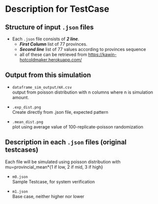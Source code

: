 # Description for TestCase

## Structure of input ```.json``` files

- Each ```.json``` file consists of ***2 line***. 
    - ***First Column*** list of 77 provinces.
    - ***Second line*** list of 77 values according to provinces sequence
    - all of these can be retrieved from https://kawin-hotcoldmaker.herokuapp.com/

## Output from this simulation

- ```dataframe_sim_output/mX.csv```<br>
output from poisson distribution with n columns where n is simulation amount.

- ```.exp_dist.png```<br>
Create directly from .json file, expected pattern

- ```.mean_dist.png```<br>
plot using average value of 100-replicate-poisson randomization

## Description in each ```.json``` files (original testcases)

Each file will be simulated using poisson distribution with mu=provincial_mean*{1 if low, 2 if mid, 3 if high}

- ```m0.json```<br>
Sample Testcase, for system verification

- ```m1.json```<br>
Base case, neither higher nor lower